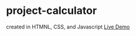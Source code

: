 # project-calculator
created in HTMNL, CSS, and Javascript
<a href="https://binary-web.github.io/project-calculator/"> Live Demo </a>
